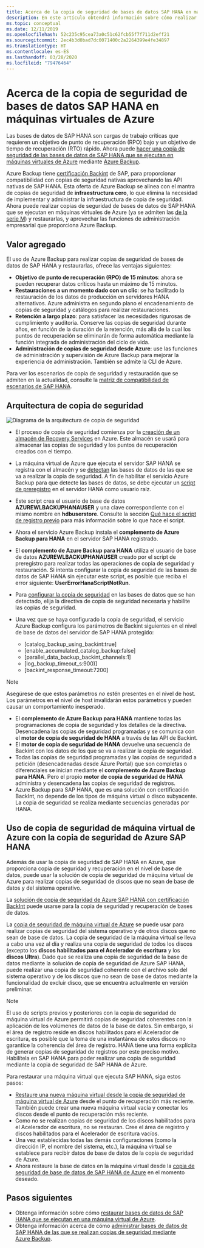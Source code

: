```yaml
---
title: Acerca de la copia de seguridad de bases de datos SAP HANA en máquinas virtuales de Azure
description: En este artículo obtendrá información sobre cómo realizar copias de seguridad de bases de datos SAP HANA que se ejecutan en máquinas virtuales de Azure.
ms.topic: conceptual
ms.date: 12/11/2019
ms.openlocfilehash: 52c235c95cea73a0c51c62fcb55f7f711d2eff21
ms.sourcegitcommit: 2ec4b3d0bad7dc0071400c2a2264399e4fe34897
ms.translationtype: HT
ms.contentlocale: es-ES
ms.lasthandoff: 03/28/2020
ms.locfileid: "79476464"
---
```

# <a name="about-sap-hana-database-backup-in-azure-vms"></a>Acerca de la copia de seguridad de bases de datos SAP HANA en máquinas virtuales de Azure

Las bases de datos de SAP HANA son cargas de trabajo críticas que requieren un objetivo de punto de recuperación (RPO) bajo y un objetivo de tiempo de recuperación (RTO) rápido. Ahora puede [hacer una copia de seguridad de las bases de datos de SAP HANA que se ejecutan en máquinas virtuales de Azure](https://docs.microsoft.com/azure/backup/tutorial-backup-sap-hana-db) mediante [Azure Backup](https://docs.microsoft.com/azure/backup/backup-overview).

Azure Backup tiene [certificación Backint](https://www.sap.com/dmc/exp/2013_09_adpd/enEN/#/d/solutions?id=8f3fd455-a2d7-4086-aa28-51d8870acaa5) de SAP, para proporcionar compatibilidad con copias de seguridad nativas aprovechando las API nativas de SAP HANA. Esta oferta de Azure Backup se alinea con el mantra de copias de seguridad de **infraestructura cero**, lo que elimina la necesidad de implementar y administrar la infraestructura de copia de seguridad. Ahora puede realizar copias de seguridad de bases de datos de SAP HANA que se ejecutan en máquinas virtuales de Azure (ya se admiten las [de la serie M](../virtual-machines/m-series.md)) y restaurarlas, y aprovechar las funciones de administración empresarial que proporciona Azure Backup.

## <a name="added-value"></a>Valor agregado

El uso de Azure Backup para realizar copias de seguridad de bases de datos de SAP HANA y restaurarlas, ofrece las ventajas siguientes:

* **Objetivo de punto de recuperación (RPO) de 15 minutos**: ahora se pueden recuperar datos críticos hasta un máximo de 15 minutos.
* **Restauraciones a un momento dado con un clic**: se ha facilitado la restauración de los datos de producción en servidores HANA alternativos. Azure administra en segundo plano el encadenamiento de copias de seguridad y catálogos para realizar restauraciones.
* **Retención a largo plazo**: para satisfacer las necesidades rigurosas de cumplimiento y auditoría. Conserve las copias de seguridad durante años, en función de la duración de la retención, más allá de la cual los puntos de recuperación se eliminarán de forma automática mediante la función integrada de administración del ciclo de vida.
* **Administración de copias de seguridad desde Azure**: use las funciones de administración y supervisión de Azure Backup para mejorar la experiencia de administración. También se admite la CLI de Azure.

Para ver los escenarios de copia de seguridad y restauración que se admiten en la actualidad, consulte la [matriz de compatibilidad de escenarios de SAP HANA](https://docs.microsoft.com/azure/backup/sap-hana-backup-support-matrix#scenario-support).

## <a name="backup-architecture"></a>Arquitectura de copia de seguridad

![Diagrama de la arquitectura de copia de seguridad](./media/sap-hana-db-about/backup-architecture.png)

* El proceso de copia de seguridad comienza por la [creación de un almacén de Recovery Services](https://docs.microsoft.com/azure/backup/tutorial-backup-sap-hana-db#create-a-recovery-service-vault) en Azure. Este almacén se usará para almacenar las copias de seguridad y los puntos de recuperación creados con el tiempo.
* La máquina virtual de Azure que ejecuta el servidor SAP HANA se registra con el almacén y se [detectan](https://docs.microsoft.com/azure/backup/tutorial-backup-sap-hana-db#discover-the-databases) las bases de datos de las que se va a realizar la copia de seguridad. A fin de habilitar el servicio Azure Backup para que detecte las bases de datos, se debe ejecutar un [script de preregistro](https://aka.ms/scriptforpermsonhana) en el servidor HANA como usuario raíz.
* Este script crea el usuario de base de datos **AZUREWLBACKUPHANAUSER** y una clave correspondiente con el mismo nombre en **hdbuserstore**. Consulte la sección [Qué hace el script de registro previo](tutorial-backup-sap-hana-db.md#what-the-pre-registration-script-does) para más información sobre lo que hace el script.
* Ahora el servicio Azure Backup instala el **complemento de Azure Backup para HANA** en el servidor SAP HANA registrado.
* El **complemento de Azure Backup para HANA** utiliza el usuario de base de datos **AZUREWLBACKUPHANAUSER** creado por el script de preregistro para realizar todas las operaciones de copia de seguridad y restauración. Si intenta configurar la copia de seguridad de las bases de datos de SAP HANA sin ejecutar este script, es posible que reciba el error siguiente: **UserErrorHanaScriptNotRun**.
* Para [configurar la copia de seguridad](https://docs.microsoft.com/azure/backup/tutorial-backup-sap-hana-db#configure-backup) en las bases de datos que se han detectado, elija la directiva de copia de seguridad necesaria y habilite las copias de seguridad.

* Una vez que se haya configurado la copia de seguridad, el servicio Azure Backup configura los parámetros de Backint siguientes en el nivel de base de datos del servidor de SAP HANA protegido:
  * [catalog_backup_using_backint:true]
  * [enable_accumulated_catalog_backup:false]
  * [parallel_data_backup_backint_channels:1]
  * [log_backup_timeout_s:900)]
  * [backint_response_timeout:7200]

>[!NOTE]
>Asegúrese de que estos parámetros *no* estén presentes en el nivel de host. Los parámetros en el nivel de host invalidarán estos parámetros y pueden causar un comportamiento inesperado.
>

* El **complemento de Azure Backup para HANA** mantiene todas las programaciones de copia de seguridad y los detalles de la directiva. Desencadena las copias de seguridad programadas y se comunica con el **motor de copia de seguridad de HANA** a través de las API de Backint.
* El **motor de copia de seguridad de HANA** devuelve una secuencia de Backint con los datos de los que se va a realizar la copia de seguridad.
* Todas las copias de seguridad programadas y las copias de seguridad a petición (desencadenadas desde Azure Portal) que son completas o diferenciales se inician mediante el **complemento de Azure Backup para HANA**. Pero el propio **motor de copia de seguridad de HANA** administra y desencadena las copias de seguridad de registros.
* Azure Backup para SAP HANA, que es una solución con certificación BackInt, no depende de los tipos de máquina virtual o disco subyacente. La copia de seguridad se realiza mediante secuencias generadas por HANA.

## <a name="using-azure-vm-backup-with-azure-sap-hana-backup"></a>Uso de copia de seguridad de máquina virtual de Azure con la copia de seguridad de Azure SAP HANA

Además de usar la copia de seguridad de SAP HANA en Azure, que proporciona copia de seguridad y recuperación en el nivel de base de datos, puede usar la solución de copia de seguridad de máquina virtual de Azure para realizar copias de seguridad de discos que no sean de base de datos y del sistema operativo.

La [solución de copia de seguridad de Azure SAP HANA con certificación BackInt](#backup-architecture) puede usarse para la copia de seguridad y recuperación de bases de datos.

La [copia de seguridad de máquina virtual de Azure](backup-azure-vms-introduction.md) se puede usar para realizar copias de seguridad del sistema operativo y de otros discos que no sean de base de datos. La copia de seguridad de la máquina virtual se lleva a cabo una vez al día y realiza una copia de seguridad de todos los discos (excepto los **discos habilitados para el Acelerador de escritura** y los **discos Ultra**). Dado que se realiza una copia de seguridad de la base de datos mediante la solución de copia de seguridad de Azure SAP HANA, puede realizar una copia de seguridad coherente con el archivo solo del sistema operativo y de los discos que no sean de base de datos mediante la funcionalidad de excluir disco, que se encuentra actualmente en versión preliminar.

>[!NOTE]
> El uso de scripts previos y posteriores con la copia de seguridad de máquina virtual de Azure permitirá copias de seguridad coherentes con la aplicación de los volúmenes de datos de la base de datos. Sin embargo, si el área de registro reside en discos habilitados para el Acelerador de escritura, es posible que la toma de una instantánea de estos discos no garantice la coherencia del área de registro. HANA tiene una forma explícita de generar copias de seguridad de registros por este preciso motivo. Habilítela en SAP HANA para poder realizar una copia de seguridad mediante la copia de seguridad de SAP HANA de Azure.

Para restaurar una máquina virtual que ejecuta SAP HANA, siga estos pasos:

* [Restaure una nueva máquina virtual desde la copia de seguridad de máquina virtual de Azure](backup-azure-arm-restore-vms.md) desde el punto de recuperación más reciente. También puede crear una nueva máquina virtual vacía y conectar los discos desde el punto de recuperación más reciente.
* Como no se realizan copias de seguridad de los discos habilitados para el Acelerador de escritura, no se restauran. Cree el área de registro y discos habilitados para el Acelerador de escritura vacíos.
* Una vez establecidas todas las demás configuraciones (como la dirección IP, el nombre del sistema, etc.), la máquina virtual se establece para recibir datos de base de datos de la copia de seguridad de Azure.
* Ahora restaure la base de datos en la máquina virtual desde la [copia de seguridad de base de datos de SAP HANA de Azure](sap-hana-db-restore.md#restore-to-a-point-in-time-or-to-a-recovery-point) en el momento deseado.

## <a name="next-steps"></a>Pasos siguientes

* Obtenga información sobre cómo [restaurar bases de datos de SAP HANA que se ejecutan en una máquina virtual de Azure](https://docs.microsoft.com/azure/backup/sap-hana-db-restore).
* Obtenga información acerca de cómo [administrar bases de datos de SAP HANA de las que se realizan copias de seguridad mediante Azure Backup](https://docs.microsoft.com/azure/backup/sap-hana-db-manage).
